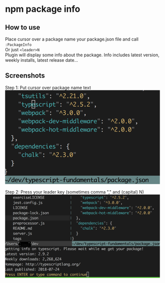 npm package info     
============

  
## How to use 
Place cursor over a package name your package.json file and call `:PackageInfo`   
Or just  `<leader>N`  
Plugin will display some info about the package. 
Info includes latest version, weekly installs, latest release date...
    
  
  
## Screenshots  
Step 1: Put cursor over package name text
![screen 1](imgs/screen1.png?raw=true "Cursor over")

Step 2: Press your leader key (sometimes comma "," and (capital) N)
![screen 2](imgs/screen2.png?raw=true "Leader+N")
